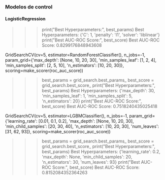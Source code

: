 ### Modelos de control

#### LogisticRegression
>>> print("Best Hyperparameters:", best_params)
Best Hyperparameters: {'C': 1, 'penalty': 'l1', 'solver': 'liblinear'}
>>> print("Best AUC-ROC Score:", best_score)
Best AUC-ROC Score: 0.8299176848943608


GridSearchCV(cv=5, estimator=RandomForestClassifier(), n_jobs=-1,
             param_grid={'max_depth': [None, 10, 20, 30],
                         'min_samples_leaf': [1, 2, 4],
                         'min_samples_split': [2, 5, 10],
                         'n_estimators': [10, 20, 30]},
             scoring=make_scorer(roc_auc_score))
>>> best_params = grid_search.best_params_
>>> best_score = grid_search.best_score_
>>> print("Best Hyperparameters:", best_params)
Best Hyperparameters: {'max_depth': 30, 'min_samples_leaf': 1, 'min_samples_split': 5, 'n_estimators': 20}
>>> print("Best AUC-ROC Score:", best_score)
Best AUC-ROC Score: 0.7518240435025418


GridSearchCV(cv=5, estimator=LGBMClassifier(), n_jobs=-1,
             param_grid={'learning_rate': [0.01, 0.1, 0.2],
                         'max_depth': [None, 10, 20, 30],
                         'min_child_samples': [20, 30, 40],
                         'n_estimators': [10, 20, 30],
                         'num_leaves': [31, 62, 93]},
             scoring=make_scorer(roc_auc_score))
>>> best_params = grid_search.best_params_
>>> best_score = grid_search.best_score_
>>> print("Best Hyperparameters:", best_params)
Best Hyperparameters: {'learning_rate': 0.2, 'max_depth': None, 'min_child_samples': 20, 'n_estimators': 30, 'num_leaves': 93}
>>> print("Best AUC-ROC Score:", best_score)
Best AUC-ROC Score: 0.8152084352364263